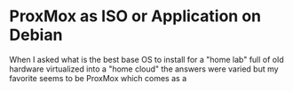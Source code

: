 # ProxMox as ISO or Application on Debian

When I asked what is the best base OS to install for a "home lab" full
of old hardware virtualized into a "home cloud" the answers were varied
but my favorite seems to be ProxMox which comes as a 

